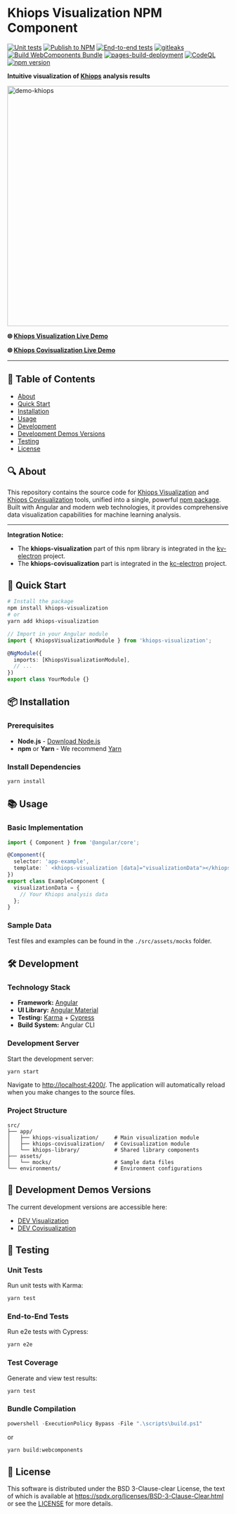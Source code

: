 # Khiops Visualization NPM Component

[![Unit tests](https://github.com/KhiopsML/khiops-visualization/actions/workflows/test.yml/badge.svg)](https://github.com/KhiopsML/khiops-visualization/actions/workflows/test.yml)
[![Publish to NPM](https://github.com/KhiopsML/khiops-visualization/actions/workflows/publish.yml/badge.svg)](https://github.com/KhiopsML/khiops-visualization/actions/workflows/publish.yml)
[![End-to-end tests](https://github.com/KhiopsML/khiops-visualization/actions/workflows/e2e.yml/badge.svg?branch=master)](https://github.com/KhiopsML/khiops-visualization/actions/workflows/e2e.yml)
[![gitleaks](https://github.com/KhiopsML/khiops-visualization/actions/workflows/gitleaks.yml/badge.svg)](https://github.com/KhiopsML/khiops-visualization/actions/workflows/gitleaks.yml)
[![Build WebComponents Bundle](https://github.com/KhiopsML/khiops-visualization/actions/workflows/build-webcomponents.yml/badge.svg)](https://github.com/KhiopsML/khiops-visualization/actions/workflows/build-webcomponents.yml)
[![pages-build-deployment](https://github.com/KhiopsML/khiops-visualization/actions/workflows/pages/pages-build-deployment/badge.svg)](https://github.com/KhiopsML/khiops-visualization/actions/workflows/pages/pages-build-deployment)
[![CodeQL](https://github.com/KhiopsML/khiops-visualization/actions/workflows/github-code-scanning/codeql/badge.svg)](https://github.com/KhiopsML/khiops-visualization/actions/workflows/github-code-scanning/codeql)
[![npm version](https://badge.fury.io/js/khiops-visualization.svg)](https://www.npmjs.com/package/khiops-visualization)

**Intuitive visualization of [Khiops][khiops] analysis results**

<img width="791" height="546" alt="demo-khiops" src="https://github.com/user-attachments/assets/194483be-215e-49dd-b4f0-84e81fdbf415" />

**🌐 [Khiops Visualization Live Demo](https://khiopsml.github.io/khiops-visualization/)**

**🌐 [Khiops Covisualization Live Demo](https://khiopsml.github.io/khiops-visualization/covisualization.html)**

---

## 📖 Table of Contents

- [About](#-about)
- [Quick Start](#-quick-start)
- [Installation](#-installation)
- [Usage](#-usage)
- [Development](#-development)
- [Development Demos Versions](#-development-demos-versions)
- [Testing](#-testing)
- [License](#-license)

## 🔍 About

This repository contains the source code for [Khiops Visualization][kv] and [Khiops Covisualization][kc] tools, unified into a single, powerful [npm package][khiopsNpm]. Built with Angular and modern web technologies, it provides comprehensive data visualization capabilities for machine learning analysis.

---

**Integration Notice:**

- The **khiops-visualization** part of this npm library is integrated in the [kv-electron](https://github.com/KhiopsML/kv-electron) project.
- The **khiops-covisualization** part is integrated in the [kc-electron](https://github.com/KhiopsML/kc-electron) project.

## 🚀 Quick Start

```bash
# Install the package
npm install khiops-visualization
# or
yarn add khiops-visualization
```

```typescript
// Import in your Angular module
import { KhiopsVisualizationModule } from 'khiops-visualization';

@NgModule({
  imports: [KhiopsVisualizationModule],
  // ...
})
export class YourModule {}
```

## 📦 Installation

### Prerequisites

- **Node.js** - [Download Node.js][node]
- **npm** or **Yarn** - We recommend [Yarn][yarn]

### Install Dependencies

```bash
yarn install
```

## 📚 Usage

### Basic Implementation

```typescript
import { Component } from '@angular/core';

@Component({
  selector: 'app-example',
  template: ` <khiops-visualization [data]="visualizationData"></khiops-visualization> `,
})
export class ExampleComponent {
  visualizationData = {
    // Your Khiops analysis data
  };
}
```

### Sample Data

Test files and examples can be found in the `./src/assets/mocks` folder.

## 🛠 Development

### Technology Stack

- **Framework:** [Angular][angular]
- **UI Library:** [Angular Material][angularMaterial]
- **Testing:** [Karma][karma] + [Cypress][cypress]
- **Build System:** Angular CLI

### Development Server

Start the development server:

```bash
yarn start
```

Navigate to [http://localhost:4200/](http://localhost:4200/). The application will automatically reload when you make changes to the source files.

### Project Structure

```text
src/
├── app/
│   ├── khiops-visualization/     # Main visualization module
│   ├── khiops-covisualization/   # Covisualization module
│   └── khiops-library/           # Shared library components
├── assets/
│   └── mocks/                    # Sample data files
└── environments/                 # Environment configurations
```

## 🚧 Development Demos Versions

The current development versions are accessible here:

- [DEV Visualization](https://khiopsml.github.io/khiops-visualization/dev-visualization.html)
- [DEV Covisualization](https://khiopsml.github.io/khiops-visualization/dev-covisualization.html)

## 🧪 Testing

### Unit Tests

Run unit tests with Karma:

```bash
yarn test
```

### End-to-End Tests

Run e2e tests with Cypress:

```bash
yarn e2e
```

### Test Coverage

Generate and view test results:

```bash
yarn test
```

### Bundle Compilation

```powershell
powershell -ExecutionPolicy Bypass -File ".\scripts\build.ps1"
```

or

```bash
yarn build:webcomponents
```

## 📄 License

This software is distributed under the BSD 3-Clause-clear License, the text of which is available at
<https://spdx.org/licenses/BSD-3-Clause-Clear.html> or see the [LICENSE](./LICENSE) for more
details.

[khiops]: https://khiops.org/
[kv]: https://github.com/KhiopsML/kv-electron
[kc]: https://github.com/KhiopsML/kc-electron
[khiopsNpm]: https://www.npmjs.com/package/khiops-visualization
[angularMaterial]: https://material.angular.io/
[angular]: https://angular.dev/
[cypress]: https://www.cypress.io/
[karma]: https://karma-runner.github.io
[node]: https://nodejs.org/en
[yarn]: https://yarnpkg.com/
